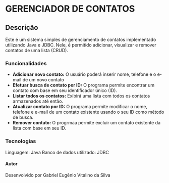# GERENCIADOR DE CONTATOS
## Descrição

Este é um sistema simples de gerenciamento de contatos implementado utilizando Java e JDBC. Nele, é permitido adicionar, visualizar e remover contatos de uma lista (CRUD).
### Funcionalidades
- **Adicionar novo contato:** O usuário poderá inserir nome, telefone e o e-mail de um novo contato
- **Efetuar busca de contato por ID:** O programa permite encontrar um contato com base em seu identificador único (ID).
- **Listar todos os contatos:** Exibirá uma lista com todos os contatos armazenados até então.
- **Atualizar contato por ID:** O programa permite modificar o nome, telefone e e-mail de um contato existente usando o seu ID como método de busca.
- **Remover contato:** O progrmaa permite excluir um contato existente da lista com base em seu ID.

### Tecnologias
Linguagem: Java
Banco de dados utilizado: JDBC

#### Autor
Desenvolvido por Gabriel Eugênio Vitalino da Silva